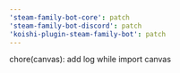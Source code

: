 ```yaml
---
'steam-family-bot-core': patch
'steam-family-bot-discord': patch
'koishi-plugin-steam-family-bot': patch
---
```


chore(canvas): add log while import canvas
